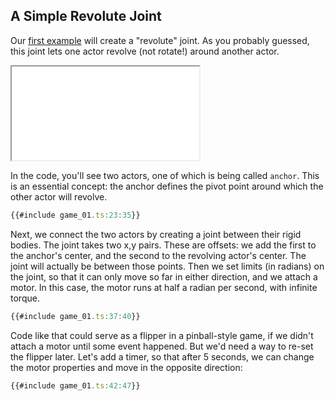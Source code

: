 ## A Simple Revolute Joint

Our [first example](game_01.ts) will create a "revolute" joint.  As you probably
guessed, this joint lets one actor revolve (not rotate!) around another actor.

<iframe src="./game_01.iframe.html"></iframe>

In the code, you'll see two actors, one of which is being called `anchor`.  This
is an essential concept: the anchor defines the pivot point around which the
other actor will revolve.

```typescript
{{#include game_01.ts:23:35}}
```

Next, we connect the two actors by creating a joint between their rigid bodies.
The joint takes two x,y pairs.  These are offsets: we add the first to the
anchor's center, and the second to the revolving actor's center.  The joint will
actually be between those points.  Then we set limits (in radians) on the joint,
so that it can only move so far in either direction, and we attach a motor.  In
this case, the motor runs at half a radian per second, with infinite torque.

```typescript
{{#include game_01.ts:37:40}}
```

Code like that could serve as a flipper in a pinball-style game, if we didn't
attach a motor until some event happened.  But we'd need a way to re-set the
flipper later.  Let's add a timer, so that after 5 seconds, we can change the
motor properties and move in the opposite direction:

```typescript
{{#include game_01.ts:42:47}}
```

